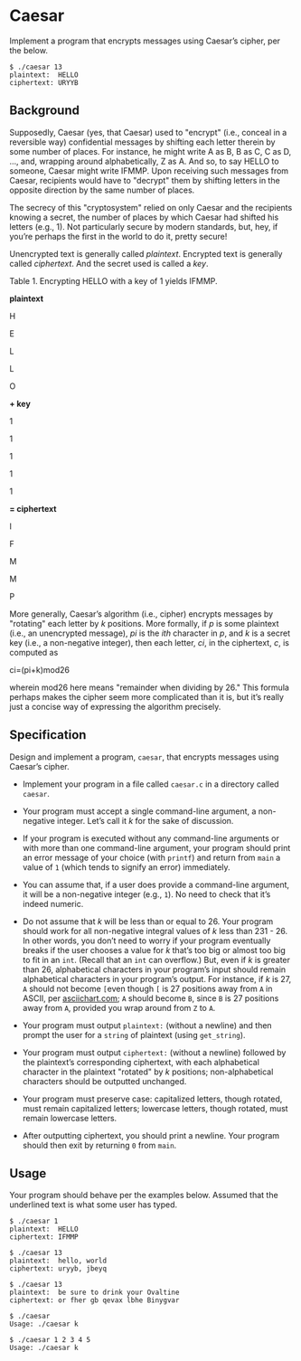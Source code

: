 
# Caesar

Implement a program that encrypts messages using Caesar’s cipher, per the below.

```
$ ./caesar 13
plaintext:  HELLO
ciphertext: URYYB
```

## Background

Supposedly, Caesar (yes, that Caesar) used to "encrypt" (i.e., conceal in a reversible way) confidential messages by shifting each letter therein by some number of places. For instance, he might write A as B, B as C, C as D, …​, and, wrapping around alphabetically, Z as A. And so, to say HELLO to someone, Caesar might write IFMMP. Upon receiving such messages from Caesar, recipients would have to "decrypt" them by shifting letters in the opposite direction by the same number of places.

The secrecy of this "cryptosystem" relied on only Caesar and the recipients knowing a secret, the number of places by which Caesar had shifted his letters (e.g., 1). Not particularly secure by modern standards, but, hey, if you’re perhaps the first in the world to do it, pretty secure!

Unencrypted text is generally called  _plaintext_. Encrypted text is generally called  _ciphertext_. And the secret used is called a  _key_.

Table 1. Encrypting HELLO with a key of 1 yields IFMMP.

**plaintext**

H

E

L

L

O

**+ key**

1

1

1

1

1

**= ciphertext**

I

F

M

M

P

More generally, Caesar’s algorithm (i.e., cipher) encrypts messages by "rotating" each letter by  _k_  positions. More formally, if  _p_  is some plaintext (i.e., an unencrypted message),  _pi_  is the  _ith_  character in  _p_, and  _k_  is a secret key (i.e., a non-negative integer), then each letter,  _ci_, in the ciphertext,  _c_, is computed as

ci=(pi+k)mod26

wherein  mod26  here means "remainder when dividing by 26." This formula perhaps makes the cipher seem more complicated than it is, but it’s really just a concise way of expressing the algorithm precisely.

## Specification
Design and implement a program,  `caesar`, that encrypts messages using Caesar’s cipher.

-   Implement your program in a file called  `caesar.c`  in a directory called  `caesar`.
    
-   Your program must accept a single command-line argument, a non-negative integer. Let’s call it  _k_  for the sake of discussion.
    
-   If your program is executed without any command-line arguments or with more than one command-line argument, your program should print an error message of your choice (with  `printf`) and return from  `main`  a value of  `1`  (which tends to signify an error) immediately.
    
-   You can assume that, if a user does provide a command-line argument, it will be a non-negative integer (e.g.,  `1`). No need to check that it’s indeed numeric.
    
-   Do not assume that  _k_  will be less than or equal to 26. Your program should work for all non-negative integral values of  _k_  less than 231  - 26. In other words, you don’t need to worry if your program eventually breaks if the user chooses a value for  _k_  that’s too big or almost too big to fit in an  `int`. (Recall that an  `int`  can overflow.) But, even if  _k_  is greater than 26, alphabetical characters in your program’s input should remain alphabetical characters in your program’s output. For instance, if  _k_  is 27,  `A`  should not become  `[`even though  `[`  is 27 positions away from  `A`  in ASCII, per  [asciichart.com](http://www.asciichart.com/);  `A`  should become  `B`, since  `B`  is 27 positions away from  `A`, provided you wrap around from  `Z`  to  `A`.
    
-   Your program must output  `plaintext:`  (without a newline) and then prompt the user for a  `string`  of plaintext (using  `get_string`).
    
-   Your program must output  `ciphertext:`  (without a newline) followed by the plaintext’s corresponding ciphertext, with each alphabetical character in the plaintext "rotated" by  _k_  positions; non-alphabetical characters should be outputted unchanged.
    
-   Your program must preserve case: capitalized letters, though rotated, must remain capitalized letters; lowercase letters, though rotated, must remain lowercase letters.
    
-   After outputting ciphertext, you should print a newline. Your program should then exit by returning  `0`  from  `main`.
    

## Usage

Your program should behave per the examples below. Assumed that the underlined text is what some user has typed.

```
$ ./caesar 1
plaintext:  HELLO
ciphertext: IFMMP
```

```
$ ./caesar 13
plaintext:  hello, world
ciphertext: uryyb, jbeyq
```

```
$ ./caesar 13
plaintext:  be sure to drink your Ovaltine
ciphertext: or fher gb qevax lbhe Binygvar
```

```
$ ./caesar
Usage: ./caesar k
```

```
$ ./caesar 1 2 3 4 5
Usage: ./caesar k
```
